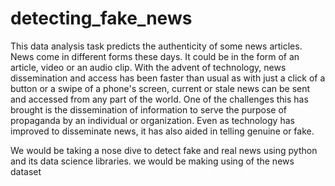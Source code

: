 # detecting_fake_news
This data analysis task predicts the authenticity of some news articles.
News come in different forms these days. It could be in the form of an article, video or an audio clip. With the advent of technology, news dissemination and access has been faster than usual as with just a click of a button or a swipe of a phone's screen, current or stale news can be sent and accessed from any part of the world. One of the challenges this has brought is the dissemination of information to serve the purpose of propaganda by an individual or organization. Even as technology has improved to disseminate news, it has also aided in telling genuine or fake.

We would be taking a nose dive to detect fake and real news using python and its data science libraries. we would be making using of the news dataset
